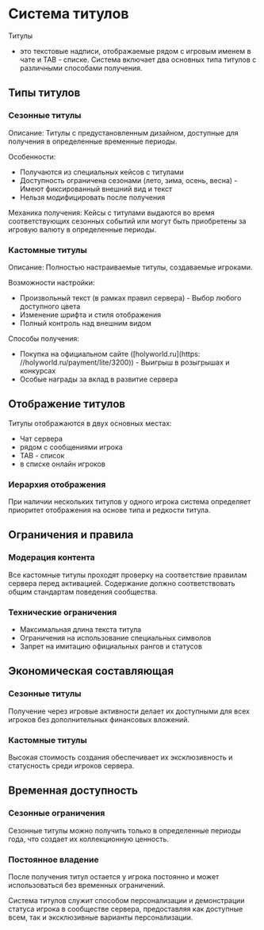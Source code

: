 # Система титулов

Титулы

- это текстовые надписи, отображаемые рядом с игровым именем в чате и TAB - списке. Система включает два основных типа титулов с различными способами получения.

## Типы титулов

### Сезонные титулы

Описание: Титулы с предустановленным дизайном, доступные для получения в определенные временные периоды.

Особенности:
- Получаются из специальных кейсов с титулами
- Доступность ограничена сезонами (лето, зима, осень, весна) - Имеют фиксированный внешний вид и текст
- Нельзя модифицировать после получения

Механика получения: Кейсы с титулами выдаются во время соответствующих сезонных событий или могут быть приобретены за игровую валюту в определенные периоды.

### Кастомные титулы

Описание: Полностью настраиваемые титулы, создаваемые игроками.

Возможности настройки:
- Произвольный текст (в рамках правил сервера) - Выбор любого доступного цвета
- Изменение шрифта и стиля отображения
- Полный контроль над внешним видом

Способы получения:
- Покупка на официальном сайте ([holyworld.ru](https: //holyworld.ru/payment/lite/3200)) - Выигрыш в розыгрышах и конкурсах
- Особые награды за вклад в развитие сервера

## Отображение титулов

Титулы отображаются в двух основных местах:
- Чат сервера
- рядом с сообщениями игрока
- TAB - список
- в списке онлайн игроков

### Иерархия отображения
При наличии нескольких титулов у одного игрока система определяет приоритет отображения на основе типа и редкости титула.

## Ограничения и правила

### Модерация контента
Все кастомные титулы проходят проверку на соответствие правилам сервера перед активацией. Содержание должно соответствовать общим стандартам поведения сообщества.

### Технические ограничения

- Максимальная длина текста титула
- Ограничения на использование специальных символов
- Запрет на имитацию официальных рангов и статусов

## Экономическая составляющая

### Сезонные титулы
Получение через игровые активности делает их доступными для всех игроков без дополнительных финансовых вложений.

### Кастомные титулы
Высокая стоимость создания обеспечивает их эксклюзивность и статусность среди игроков сервера.

## Временная доступность

### Сезонные ограничения
Сезонные титулы можно получить только в определенные периоды года, что создает их коллекционную ценность.

### Постоянное владение
После получения титул остается у игрока постоянно и может использоваться без временных ограничений.

Система титулов служит способом персонализации и демонстрации статуса игрока в сообществе сервера, предоставляя как доступные всем, так и эксклюзивные варианты персонализации.